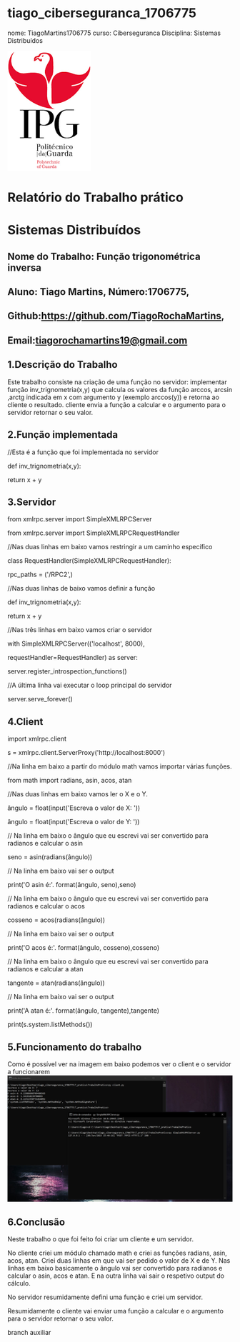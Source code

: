 ﻿# tiago_ciberseguranca_1706775
nome: TiagoMartins1706775
curso: Ciberseguranca 
Disciplina: Sistemas Distribuídos

![alt text](./imagens/IPG.png)

# Relatório do Trabalho prático
# Sistemas Distribuídos

## Nome do Trabalho: Função trigonométrica inversa



## Aluno: Tiago Martins, Número:1706775,
## Github:https://github.com/TiagoRochaMartins, 
## Email:tiagorochamartins19@gmail.com

## 1.Descrição do Trabalho
Este trabalho consiste na criação de uma função no servidor: implementar função inv_trignometria(x,y) que calcula os valores da função arccos, arcsin ,arctg 
indicada em x com argumento y (exemplo arccos(y)) e retorna ao cliente o resultado. 
cliente envia a função a calcular e o argumento para o servidor retornar o seu valor. 

## 2.Função implementada	
  //Esta é a função que foi implementada no servidor
  <p >def inv_trignometria(x,y):</p>
    <p >return x + y</p> 

## 3.Servidor	

<p >from xmlrpc.server import SimpleXMLRPCServer</p>
<p >from xmlrpc.server import SimpleXMLRPCRequestHandler</p>

//Nas duas linhas em baixo vamos restringir a um caminho específico
<p >class RequestHandler(SimpleXMLRPCRequestHandler):</p>
    <p >rpc_paths = ('/RPC2',)</p>

//Nas duas linhas de baixo vamos definir a função
<p >def inv_trignometria(x,y):</p>
   <p >return x + y</p>    

//Nas três linhas em baixo vamos criar o servidor
<p >with SimpleXMLRPCServer(('localhost', 8000),</p>
                       <p >requestHandler=RequestHandler) as server:</p>
    <p >server.register_introspection_functions()</p>

//A última linha vai executar o loop principal do servidor
    <p >server.serve_forever()</p>

## 4.Client	

<p >import xmlrpc.client</p>

<p >s = xmlrpc.client.ServerProxy('http://localhost:8000')</p>

//Na linha em baixo a partir do módulo math vamos importar várias funções.
<p >from math import radians, asin, acos, atan</p>

//Nas duas linhas em baixo vamos ler o X e o Y.
<p >ângulo = float(input('Escreva o valor de X: '))</p>
<p >ângulo = float(input('Escreva o valor de Y: '))</p>

// Na linha em baixo o ângulo que eu escrevi vai ser convertido para radianos e calcular o asin
<p >seno = asin(radians(ângulo))</p>
// Na linha em baixo vai ser o output
<p >print('O asin é:'. format(ângulo, seno),seno)</p>
// Na linha em baixo o ângulo que eu escrevi vai ser convertido para radianos e calcular o acos
<p >cosseno = acos(radians(ângulo))</p>
// Na linha em baixo vai ser o output
<p >print('O acos é:'. format(ângulo, cosseno),cosseno)</p>
// Na linha em baixo o ângulo que eu escrevi vai ser convertido para radianos e calcular a atan
<p >tangente = atan(radians(ângulo))</p>
// Na linha em baixo vai ser o output
<p >print('A atan é:'. format(ângulo, tangente),tangente)</p>

<p >print(s.system.listMethods())</p>

## 5.Funcionamento do trabalho	
Como é possível ver na imagem em baixo podemos ver o client e o servidor a funcionarem
![alt text](./Afuncionar.PNG)
## 6.Conclusão
<p >Neste trabalho o que foi feito foi criar um cliente e um servidor.</p>
<p >No cliente criei um módulo chamado math e criei as funções radians, asin, acos, atan.
Criei duas linhas em que vai ser pedido o valor de X e de Y.
Nas linhas em baixo basicamente o ângulo vai ser convertido para radianos e calcular o asin, acos e atan.
E na outra linha vai sair o respetivo output do cálculo.</p>
<p >No servidor resumidamente defini uma função e criei um servidor.</p>
<p >Resumidamente o cliente vai enviar uma função a calcular e o argumento para o servidor retornar o seu valor.</p>





branch auxiliar


